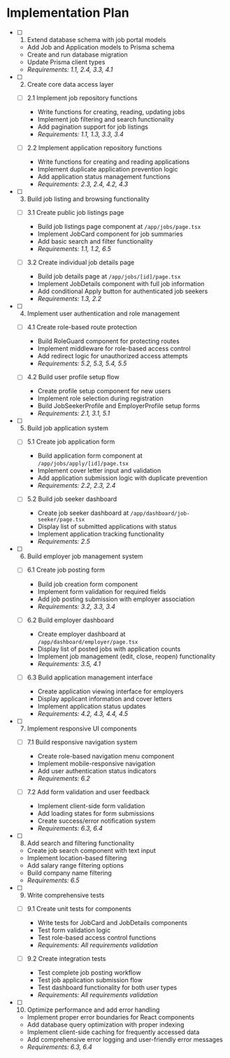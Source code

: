 # Implementation Plan

- [ ] 1. Extend database schema with job portal models
  - Add Job and Application models to Prisma schema
  - Create and run database migration
  - Update Prisma client types
  - _Requirements: 1.1, 2.4, 3.3, 4.1_

- [ ] 2. Create core data access layer
  - [ ] 2.1 Implement job repository functions
    - Write functions for creating, reading, updating jobs
    - Implement job filtering and search functionality
    - Add pagination support for job listings
    - _Requirements: 1.1, 1.3, 3.3, 3.4_

  - [ ] 2.2 Implement application repository functions
    - Write functions for creating and reading applications
    - Implement duplicate application prevention logic
    - Add application status management functions
    - _Requirements: 2.3, 2.4, 4.2, 4.3_

- [ ] 3. Build job listing and browsing functionality
  - [ ] 3.1 Create public job listings page
    - Build job listings page component at `/app/jobs/page.tsx`
    - Implement JobCard component for job summaries
    - Add basic search and filter functionality
    - _Requirements: 1.1, 1.2, 6.5_

  - [ ] 3.2 Create individual job details page
    - Build job details page at `/app/jobs/[id]/page.tsx`
    - Implement JobDetails component with full job information
    - Add conditional Apply button for authenticated job seekers
    - _Requirements: 1.3, 2.2_

- [ ] 4. Implement user authentication and role management
  - [ ] 4.1 Create role-based route protection
    - Build RoleGuard component for protecting routes
    - Implement middleware for role-based access control
    - Add redirect logic for unauthorized access attempts
    - _Requirements: 5.2, 5.3, 5.4, 5.5_

  - [ ] 4.2 Build user profile setup flow
    - Create profile setup component for new users
    - Implement role selection during registration
    - Build JobSeekerProfile and EmployerProfile setup forms
    - _Requirements: 2.1, 3.1, 5.1_

- [ ] 5. Build job application system
  - [ ] 5.1 Create job application form
    - Build application form component at `/app/jobs/apply/[id]/page.tsx`
    - Implement cover letter input and validation
    - Add application submission logic with duplicate prevention
    - _Requirements: 2.2, 2.3, 2.4_

  - [ ] 5.2 Build job seeker dashboard
    - Create job seeker dashboard at `/app/dashboard/job-seeker/page.tsx`
    - Display list of submitted applications with status
    - Implement application tracking functionality
    - _Requirements: 2.5_

- [ ] 6. Build employer job management system
  - [ ] 6.1 Create job posting form
    - Build job creation form component
    - Implement form validation for required fields
    - Add job posting submission with employer association
    - _Requirements: 3.2, 3.3, 3.4_

  - [ ] 6.2 Build employer dashboard
    - Create employer dashboard at `/app/dashboard/employer/page.tsx`
    - Display list of posted jobs with application counts
    - Implement job management (edit, close, reopen) functionality
    - _Requirements: 3.5, 4.1_

  - [ ] 6.3 Build application management interface
    - Create application viewing interface for employers
    - Display applicant information and cover letters
    - Implement application status updates
    - _Requirements: 4.2, 4.3, 4.4, 4.5_

- [ ] 7. Implement responsive UI components
  - [ ] 7.1 Build responsive navigation system
    - Create role-based navigation menu component
    - Implement mobile-responsive navigation
    - Add user authentication status indicators
    - _Requirements: 6.2_

  - [ ] 7.2 Add form validation and user feedback
    - Implement client-side form validation
    - Add loading states for form submissions
    - Create success/error notification system
    - _Requirements: 6.3, 6.4_

- [ ] 8. Add search and filtering functionality
  - Create job search component with text input
  - Implement location-based filtering
  - Add salary range filtering options
  - Build company name filtering
  - _Requirements: 6.5_

- [ ] 9. Write comprehensive tests
  - [ ] 9.1 Create unit tests for components
    - Write tests for JobCard and JobDetails components
    - Test form validation logic
    - Test role-based access control functions
    - _Requirements: All requirements validation_

  - [ ] 9.2 Create integration tests
    - Test complete job posting workflow
    - Test job application submission flow
    - Test dashboard functionality for both user types
    - _Requirements: All requirements validation_

- [ ] 10. Optimize performance and add error handling
  - Implement proper error boundaries for React components
  - Add database query optimization with proper indexing
  - Implement client-side caching for frequently accessed data
  - Add comprehensive error logging and user-friendly error messages
  - _Requirements: 6.3, 6.4_